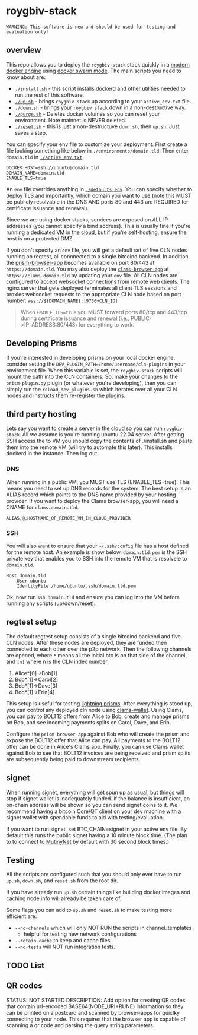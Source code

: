 # roygbiv-stack

```
WARNING: This software is new and should be used for testing and evaluation only!
```
## overview

This repo allows you to deploy the `roygbiv-stack` stack quickly in a [modern docker engine](https://docs.docker.com/engine/) using [docker swarm mode](`https://docs.docker.com/engine/swarm/`). The main scripts you need to know about are:

- [`./install.sh`](install.sh) - this script installs dockerd and other utilities needed to run the rest of this software.
- [`./up.sh`](./up.sh) - brings `roygbiv stack` up according to your `active_env.txt` file.
- [`./down.sh`](./down.sh) - brings your `roygbiv stack` down in a non-destructive way.
- [`./purge.sh`](./purge.sh) - Deletes docker volumes so you can reset your environment. Note mainnet is NEVER deleted.
- [`./reset.sh`](./reset.sh) - this is just a non-destructuve `down.sh`, then `up.sh`. Just saves a step.

You can specify your env file to customize your deployment. First create a file looking something like below in `./environments/domain.tld`. Then enter `domain.tld` in [`./active_env.txt`](./active_env.txt)

```config
DOCKER_HOST=ssh://ubuntu@domain.tld
DOMAIN_NAME=domain.tld
ENABLE_TLS=true
```

An `env` file overrides anything in [`./defaults.env`](./defaults.env). You can specify whether to deploy TLS and importantly, which domain you want to use (note this MUST be publicly resolvable in the DNS AND ports 80 and 443 are REQUIRED for certificate issuance and renewal).

Since we are using docker stacks, services are exposed on ALL IP addresses (you cannot specify a bind address). This is usually fine if you're running a dedicated VM in the cloud, but if you're self-hosting, ensure the host is on a protected DMZ.

If you don't specify an `env` file, you will get a default set of five CLN nodes running on regtest, all connnected to a single bitcoind backend. In addition, the [prism-browser-app](https://github.com/johngribbin/ROYGBIV-frontend) becomes available on port 80/443 at `https://domain.tld`. You may also deploy the [`clams-browser-app`](https://github.com/clams-tech/browser-app) at `https://clams.domain.tld` by updating your `env` file. All CLN nodes are configured to accept [websocket connections](https://lightning.readthedocs.io/lightningd-config.5.html) from remote web clients. The nginx server that gets deployed terminates all client TLS sessions and proxies websocket requests to the appropriate CLN node based on port number: `wss://${DOMAIN_NAME}:[9736+CLN_ID]`

> When `ENABLE_TLS=true` you MUST forward ports 80/tcp and 443/tcp during certificate issuance and renewal (i.e., PUBLIC->IP_ADDRESS:80/443) for everything to work.

## Developing Prisms

If you're interested in developing prisms on your local docker engine, consider setting the `DEV_PLUGIN_PATH=/home/username/cln-plugins` in your environment file. When this variable is set, the `roygbiv-stack` scripts will mount the path into the CLN containers. So, make your changes to the `prism-plugin.py` plugin (or whatever you're developing), then you can simply run the `reload_dev_plugins.sh` which iterates over all your CLN nodes and instructs them re-register the plugins.

## third party hosting

Lets say you want to create a server in the cloud so you can run `roygbiv-stack`. All we assume is you're running ubuntu 22.04 server. After getting SSH access the to VM you should copy the contents of ./install.sh and paste them into the remote VM (will try to automate this later). This installs dockerd in the instance. Then log out.

### DNS

When running in a public VM, you MUST use TLS (ENABLE_TLS=true). This means you need to set up DNS records for the system. The best setup is an ALIAS record which points to the DNS name provided by your hosting provider. If you want to deploy the Clams browser-app, you will need a CNAME for `clams.domain.tld`.

```
ALIAS,@,HOSTNAME_OF_REMOTE_VM_IN_CLOUD_PROVIDER
```

### SSH

You will also want to ensure that your `~/.ssh/config` file has a host defined for the remote host. An example is show below. `domain.tld.pem` is the SSH private key that enables you to SSH into the remote VM that is resolvele to `domain.tld`.

```
Host domain.tld
    User ubuntu
    IdentityFile /home/ubuntu/.ssh/domain.tld.pem
```

Ok, now run `ssh domain.tld` and ensure you can log into the VM before running any scripts (up/down/reset).

## regtest setup

The default regtest setup consists of a single bitcoind backend and five CLN nodes. After these nodes are deployed, they are funded then connected to each other over the p2p network. Then the following channels are opened, where `*` means all the initial btc is on that side of the channel, and `[n]` where n is the CLN index number.

1.  Alice\*[0]->Bob[1]
2.  Bob\*[1]->Carol[2]
3.  Bob\*[1]->Dave[3]
4.  Bob\*[1]->Erin[4]

This setup is useful for testing [lightning prisms](https://dergigi.com/2023/03/12/lightning-prisms/). After everything is stood up, you can control any deployed cln node using [clams-wallet](https://app.clams.tech). Using Clams, you can pay to BOLT12 offers from Alice to Bob, create and manage prisms on Bob, and see incoming payments splits on Carol, Dave, and Erin.

Configure the `prism-browser-app` against Bob who will create the prism and expose the BOLT12 offer that Alice can pay. All payments to the BOLT12 offer can be done in Alice's Clams app. Finally, you can use Clams wallet against Bob to see that BOLT12 invoices are being received and prism splits are subsequently being paid to downstream recipients.

## signet

When running signet, everything will get spun up as usual, but things will stop if signet wallet is inadequately funded. If the balance is insufficient, an on-chain address will be shown so you can send signet coins to it. We recommend having a bitcoin Core/QT client on your dev machine with a signet wallet with spendable funds to aid with testing/evaluation.

If you want to run signet, set BTC_CHAIN=signet in your active env file. By default this runs the public signet having a 10 minute block time. (The plan to to connect to [MutinyNet](https://blog.mutinywallet.com/mutinynet/) by default with 30 second block times.)

## Testing

All the scripts are configured such that you should only ever have to run `up.sh`, `down.sh`, and `reset.sh` from the root dir.

If you have already run `up.sh` certain things like building docker images and caching node info will already be taken care of.

Some flags you can add to `up.sh` and `reset.sh` to make testing more efficient are:

- `--no-channels` which will only NOT RUN the scripts in channel_templates
  - helpful for testing new network configurations
- `--retain-cache` to keep and cache files
- `--no-tests` will NOT run integration tests.

## TODO List

## QR codes

STATUS: NOT STARTED
DESCRIPTION: Add option for creating QR codes that contain url-encoded BASE64(NODE_URI+RUNE) information so they can be printed on a postcard and scanned by browser-apps for quiclky connecting to your node. This requires that the browser app is capable of scanning a qr code and parsing the query string parameters.
